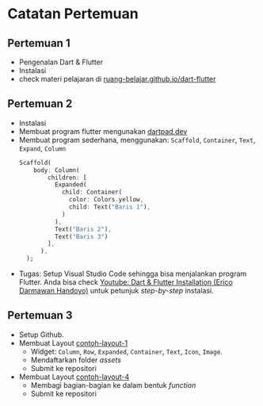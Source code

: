# Catatan Pertemuan

## Pertemuan 1
- Pengenalan Dart & Flutter
- Instalasi
- check materi pelajaran di [ruang-belajar.github.io/dart-flutter](ruang-belajar.github.io/dart-flutter)
  
## Pertemuan 2
- Instalasi
- Membuat program flutter mengunakan [dartpad.dev](https://dartpad.dev)
- Membuat program sederhana, menggunakan: `Scaffold`, `Container`, `Text`, `Expand`, `Column`
  ```dart
  Scaffold(
      body: Column(
          children: [
            Expanded(
              child: Container(
                color: Colors.yellow,
                child: Text("Baris 1"),
              )
            ),
            Text("Baris 2"),
            Text("Baris 3")
          ],
        ),
    );
  ```
- Tugas: Setup Visual Studio Code sehingga bisa menjalankan program Flutter.
  Anda bisa check [Youtube: Dart & Flutter Installation (Erico Darmawan Handoyo)](https://youtu.be/asNdz10WR6w?si=ePXjDAwlqsD8POSw) untuk petunjuk _step-by-step_ instalasi.

## Pertemuan 3
- Setup Github.
- Membuat Layout [contoh-layout-1](res/contoh-layout-1.jpg)
  - Widget: `Column`, `Row`, `Expanded`, `Container`, `Text`, `Icon`, `Image`.
  - Mendaftarkan folder _assets_
  - Submit ke repositori
- Membuat Layout [contoh-layout-4](res/contoh-layout-4.png)
  - Membagi bagian-bagian ke dalam bentuk _function_
  - Submit ke repositori
